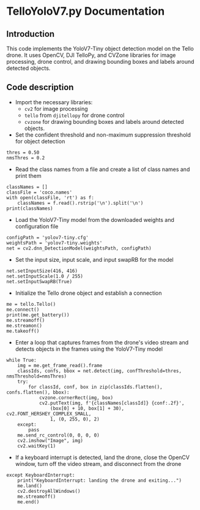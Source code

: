 # TelloYoloV7.py Documentation
## Introduction
This code implements the YoloV7-Tiny object detection model on the Tello drone. It uses OpenCV, DJI TelloPy, and CVZone libraries for image processing, drone control, and drawing bounding boxes and labels around detected objects.

## Code description
- Import the necessary libraries:
    - ``cv2`` for image processing
    - ``tello`` from ``djitellopy`` for drone control
    - ``cvzone`` for drawing bounding boxes and labels around detected objects.
- Set the confident threshold and non-maximum suppression threshold for object detection
````
thres = 0.50
nmsThres = 0.2
````
- Read the class names from a file and create a list of class names and print them
````
classNames = []
classFile = 'coco.names'
with open(classFile, 'rt') as f:
    classNames = f.read().rstrip('\n').split('\n')
print(classNames)
````
- Load the YoloV7-Tiny model from the downloaded weights and configuration file
````
configPath = 'yolov7-tiny.cfg'
weightsPath = 'yolov7-tiny.weights'
net = cv2.dnn_DetectionModel(weightsPath, configPath)
````
- Set the input size, input scale, and input swapRB for the model
````
net.setInputSize(416, 416)
net.setInputScale(1.0 / 255)
net.setInputSwapRB(True)
````
- Initialize the Tello drone object and establish a connection
````
me = tello.Tello()
me.connect()
print(me.get_battery())
me.streamoff()
me.streamon()
me.takeoff()
````
- Enter a loop that captures frames from the drone's video stream and detects objects in the frames using the YoloV7-Tiny model
````
while True:
    img = me.get_frame_read().frame
    classIds, confs, bbox = net.detect(img, confThreshold=thres, nmsThreshold=nmsThres)
    try:
        for classId, conf, box in zip(classIds.flatten(), confs.flatten(), bbox):
            cvzone.cornerRect(img, box)
            cv2.putText(img, f'{classNames[classId]} {conf:.2f}',
                (box[0] + 10, box[1] + 30), cv2.FONT_HERSHEY_COMPLEX_SMALL,
                1, (0, 255, 0), 2)
    except:
        pass
    me.send_rc_control(0, 0, 0, 0)
    cv2.imshow("Image", img)
    cv2.waitKey(1)
````
- If a keyboard interrupt is detected, land the drone, close the OpenCV window, turn off the video stream, and disconnect from the drone
````
except KeyboardInterrupt:
    print("KeyboardInterrupt: landing the drone and exiting...")
    me.land()
    cv2.destroyAllWindows()
    me.streamoff()
    me.end()
````
